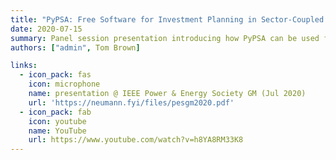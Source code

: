 ```yaml
---
title: "PyPSA: Free Software for Investment Planning in Sector-Coupled Energy Systems"
date: 2020-07-15
summary: Panel session presentation introducing how PyPSA can be used for sector-coupling applications.
authors: ["admin", Tom Brown]

links:
  - icon_pack: fas
    icon: microphone
    name: presentation @ IEEE Power & Energy Society GM (Jul 2020)
    url: 'https://neumann.fyi/files/pesgm2020.pdf'
  - icon_pack: fab
    icon: youtube
    name: YouTube
    url: https://www.youtube.com/watch?v=h8YA8RM33K8
---
```


